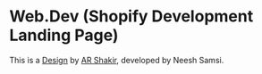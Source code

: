 # Web.Dev (Shopify Development Landing Page)

This is a [Design](https://www.arshakir.com/project/agency-landing-landing-page-freebie) by [AR Shakir](https://arshakir.com/), developed by Neesh Samsi.
